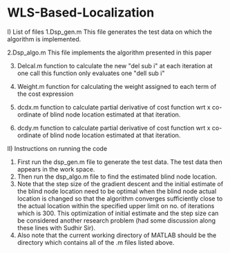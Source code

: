 # WLS-Based-Localization
I) List of files
1.Dsp_gen.m
This file generates the test data on which the algorithm is implemented.

2.Dsp_algo.m
This file implements the algorithm presented in this paper

3. Delcal.m
function to calculate the new "del sub i" at each iteration at one call this function only evaluates one "dell sub i"

4. Weight.m
function for calculating the weight assigned to each term of the cost expression

5. dcdx.m
function to calculate partial derivative of cost function wrt x co-ordinate of blind node location estimated at that iteration.

6. dcdy.m
function to calculate partial derivative of cost function wrt x co-ordinate of blind node location estimated at that iteration.


II) Instructions on running the code
1. First run the dsp_gen.m file to generate the test data. The test data then appears in the work space.
2. Then run the dsp_algo.m file to find the estimated blind node location.
3. Note that the step size of the gradient descent and the initial estimate of the blind node location need to be optimal when the blind node actual location is changed so that the algorithm converges sufficiently close to the actual location within the specified upper limit on no. of iterations which is 300. This optimization of initial estimate and the step size can be considered another research problem (had some discussion along these lines with Sudhir Sir).
4. Also note that the current working directory of MATLAB should be the directory which contains all of the .m files listed above.
